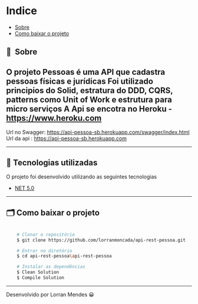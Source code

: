 # Indice

- [Sobre](#-sobre)
- [Como baixar o projeto](#-como-baixar-o-projeto)

## 🔖&nbsp; Sobre

O projeto **Pessoas** é uma API que cadastra pessoas físicas e jurídicas
Foi utilizado principios do Solid, estratura do DDD, CQRS, patterns como Unit of Work e estrutura para micro serviços 
A Api se encotra no Heroku - https://www.heroku.com
---
Url no Swagger: https://api-pessoa-sb.herokuapp.com/swagger/index.html
Url da api : https://api-pessoa-sb.herokuapp.com

---

## 🚀 Tecnologias utilizadas

O projeto foi desenvolvido utilizando as seguintes tecnologias

- [NET 5.0](https://dotnet.microsoft.com/download/dotnet/5.0)

---

## 🗂 Como baixar o projeto

```bash

    # Clonar o repositório
    $ git clone https://github.com/lorranmoncada/api-rest-pessoa.git

    # Entrar no diretório
    $ cd api-rest-pessoa\api-rest-pessoa

    # Instalar as dependências
    $ Clean Solution
    $ Compile Solution

```
---

Desenvolvido por Lorran Mendes  😀 
